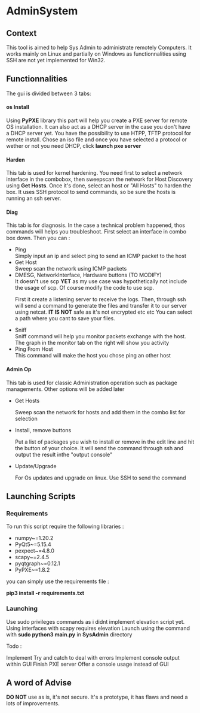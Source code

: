 # AdminSystem

<H2> Context </H2>

This tool is aimed to help Sys Admin to administrate remotely Computers. It works mainly on Linux and partially on Windows as functionnalities using SSH are not yet implemented for Win32.

<H2> Functionnalities </H2>

The gui is divided between 3 tabs:

<h4> os Install </h4>

  Using <b>PyPXE</b> library this part will help you create a PXE server for remote OS installation. It can also act as a DHCP server in the case you don't have a DHCP server yet. You have the possibility to use HTPP, TFTP protocol for remote install. Chose an iso file and once you have selected a protocol or wether or not you need DHCP, click <b>launch pxe server</b>
  
<h4> Harden </h4>

This tab is used for kernel hardening. 
You need first to select a network interface in the combobox, then sweepscan the network for Host Discovery using <b> Get Hosts</b>. Once it's done, select an host or "All Hosts" to harden the box.
It uses SSH protocol to send commands, so be sure the hosts is running an ssh server.

<h4> Diag </h4>

This tab is for diagnosis.
In the case a technical problem happened, thos commands will helps you troubleshoot.
First select an interface in combo box down.
Then you can :

<ul>
  <li> Ping </li>
  Simply input an ip and select ping to send an ICMP packet to the host
  
  <li> Get Host </li>
  Sweep scan the network using ICMP packets
  
  <li> DMESG, NetworkInterface, Hardware buttons (TO MODIFY) </li>
  It doesn't use scp <b>YET</b> as my use case was hypothetically not include the usage of scp. Of course modify the code to use scp.
  
  First it create a listening server to receive the logs. Then, through ssh will send a command to generate the files and transfer it to our server using netcat. <b> IT IS NOT</B> safe as it's not encrypted etc etc
  You can select a path where you cant to save your files.
 
  <li> Sniff </li>
  Sniff command will help you monitor packets exchange with the host. The graph in the monitor tab on the right will show you activity
  
  <li> Ping From Host </li>
  This command will make the host you chose ping an other host
  
</ul>

<h4> Admin Op</h4>

This tab is used for classic Administration operation such as package managements. Other options will be added later

<ul>
  <li>Get Hosts</li>
  
  Sweep scan the network for hosts and add them in the combo list for selection
  
  <li> Install, remove buttons</li>
 
  Put a list of packages you wish to install or remove in the edit line and hit the button of your choice. It will send the command through ssh and output the result inthe "output console"
  
  <li> Update/Upgrade</li>
  
  For Os updates and upgrade on linux. Use SSH to send the command
</ul>

<H2> Launching Scripts </H2>
<H3> Requirements </H3>

To run this script require the following libraries :

<ul>
<li>numpy~=1.20.2</li>
<li>PyQt5~=5.15.4</li>
<li>pexpect~=4.8.0</li>
<li>scapy~=2.4.5</li>
<li>pyqtgraph~=0.12.1</li>
<li>PyPXE~=1.8.2</li>
</ul>

you can simply use the requirements file :

  <b>pip3 install -r requirements.txt </b>

<H3> Launching </H3>

Use sudo privileges commands as i didnt implement elevation script yet. Using interfaces with scapy requires elevation
Launch using the command with <b>sudo python3 main.py</b> in <b>SysAdmin</b> directory

Todo :

Implement Try and catch to deal with errors
Implement console output within GUI
Finish PXE server
Offer a console usage instead of GUI

<H2> A word of Advise </H2>

<b> DO NOT</b> use as is, it's not secure. It's a prototype, it has flaws and need a lots of improvements.
